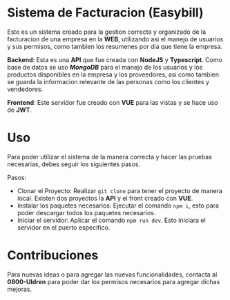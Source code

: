 # Sistema de Facturacion (Easybill)

Este es un sistema creado para la gestion correcta y organizado de la facturacion de una empresa en la **WEB**, utilizando asi el manejo de usuarios y sus permisos, como tambien los resumenes por dia que tiene la empresa.

**Backend**: Esta es una **API** que fue creada con **NodeJS** y  **Typescript**. Como base de datos se uso **_MongoDB_** para el manejo de los usuarios y los productos disponibles en la empresa y los proveedores, asi como tambien se guarda la informacion relevante de las personas como los clientes y vendedores.

**Frontend**: Este servidor fue creado con **VUE** para las vistas y se hace uso de **JWT**. 

# Uso

Para poder utilizar el sistema de la manera correcta y hacer las pruebas necesarias, debes seguir los siguientes pasos.

Pasos:  
- Clonar el Proyecto: Realizar `git clone` para tener el proyecto de manera local. Existen dos proyectos la **API** y el front creado con **VUE**.
- Instalar los paquetes necesarios: Ejecutar el comando `npm i`, esto para poder descargar todos los paquetes necesarios.
- Iniciar el servidor: Aplicar el comando `npm run dev`. Esto iniciara el servidor en el puerto especifico.

# Contribuciones

Para nuevas ideas o para agregar las nuevas funcionalidades, contacta al **0800-Uldren** para poder dar los permisos necesarios para agregar dichas mejoras.